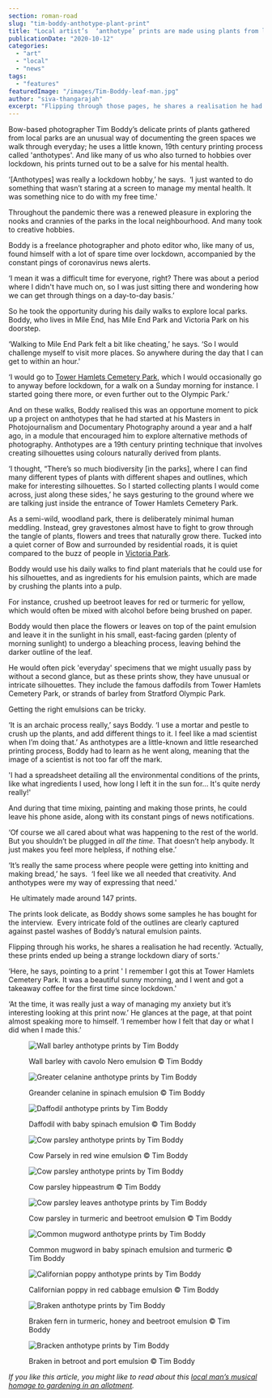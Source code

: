 ```yaml
---
section: roman-road
slug: "tim-boddy-anthotype-plant-print"
title: "Local artist’s  ‘anthotype’ prints are made using plants from local parks"
publicationDate: "2020-10-12"
categories: 
  - "art"
  - "local"
  - "news"
tags: 
  - "features"
featuredImage: "/images/Tim-Boddy-leaf-man.jpg"
author: "siva-thangarajah"
excerpt: "Flipping through those pages, he shares a realisation he had recently. ‘Actually, these prints ended up being a strange lockdown diary of sorts. Because I can remember little things I did the day I made each print.’"
---
```


Bow-based photographer Tim Boddy’s delicate prints of plants gathered from local parks are an unusual way of documenting the green spaces we walk through everyday; he uses a little known, 19th century printing process called 'anthotypes'. And like many of us who also turned to hobbies over lockdown, his prints turned out to be a salve for his mental health.

‘\[Anthotypes\] was really a lockdown hobby,’ he says.  ‘I just wanted to do something that wasn’t staring at a screen to manage my mental health. It was something nice to do with my free time.'

Throughout the pandemic there was a renewed pleasure in exploring the nooks and crannies of the parks in the local neighbourhood. And many took to creative hobbies.

Boddy is a freelance photographer and photo editor who, like many of us, found himself with a lot of spare time over lockdown, accompanied by the constant pings of coronavirus news alerts.

‘I mean it was a difficult time for everyone, right? There was about a period where I didn't have much on, so I was just sitting there and wondering how we can get through things on a day-to-day basis.’

So he took the opportunity during his daily walks to explore local parks. Boddy, who lives in Mile End, has Mile End Park and Victoria Park on his doorstep.

‘Walking to Mile End Park felt a bit like cheating,’ he says. ‘So I would challenge myself to visit more places. So anywhere during the day that I can get to within an hour.'

‘I would go to [Tower Hamlets Cemetery Park](https://romanroadlondon.com/campaign-bow-common-gasworks-tower-hamlets-cemetery-park/), which I would occasionally go to anyway before lockdown, for a walk on a Sunday morning for instance. I started going there more, or even further out to the Olympic Park.’ 

And on these walks, Boddy realised this was an opportune moment to pick up a project on anthotypes that he had started at his Masters in Photojournalism and Documentary Photography around a year and a half ago, in a module that encouraged him to explore alternative methods of photography. Anthotypes are a 19th century printing technique that involves creating silhouettes using colours naturally derived from plants.

‘I thought, “There’s so much biodiversity \[in the parks\], where I can find many different types of plants with different shapes and outlines, which make for interesting silhouettes. So I started collecting plants I would come across, just along these sides,’ he says gesturing to the ground where we are talking just inside the entrance of Tower Hamlets Cemetery Park. 

As a semi-wild, woodland park, there is deliberately minimal human meddling. Instead, grey gravestones almost have to fight to grow through the tangle of plants, flowers and trees that naturally grow there. Tucked into a quiet corner of Bow and surrounded by residential roads, it is quiet compared to the buzz of people in [Victoria Park](https://romanroadlondon.com/victoria-park-east-london-bow/).

Boddy would use his daily walks to find plant materials that he could use for his silhouettes, and as ingredients for his emulsion paints, which are made by crushing the plants into a pulp.

For instance, crushed up beetroot leaves for red or turmeric for yellow, which would often be mixed with alcohol before being brushed on paper. 

Boddy would then place the flowers or leaves on top of the paint emulsion and leave it in the sunlight in his small, east-facing garden (plenty of morning sunlight) to undergo a bleaching process, leaving behind the darker outline of the leaf. 

He would often pick 'everyday' specimens that we might usually pass by without a second glance, but as these prints show, they have unusual or intricate silhouettes. They include the famous daffodils from Tower Hamlets Cemetery Park, or strands of barley from Stratford Olympic Park. 

Getting the right emulsions can be tricky. 

‘It is an archaic process really,’ says Boddy. ‘I use a mortar and pestle to crush up the plants, and add different things to it. I feel like a mad scientist when I’m doing that.’ As anthotypes are a little-known and little researched printing process, Boddy had to learn as he went along, meaning that the image of a scientist is not too far off the mark.

'I had a spreadsheet detailing all the environmental conditions of the prints, like what ingredients I used, how long I left it in the sun for... It's quite nerdy really!'

And during that time mixing, painting and making those prints, he could leave his phone aside, along with its constant pings of news notifications. 

‘Of course we all cared about what was happening to the rest of the world. But you shouldn’t be plugged in _all the time._ That doesn’t help anybody. It just makes you feel more helpless, if nothing else.’

‘It’s really the same process where people were getting into knitting and making bread,’ he says.  ‘I feel like we all needed that creativity. And anthotypes were my way of expressing that need.'

 He ultimately made around 147 prints. 

The prints look delicate, as Boddy shows some samples he has bought for the interview.  Every intricate fold of the outlines are clearly captured against pastel washes of Boddy’s natural emulsion paints.  

Flipping through his works, he shares a realisation he had recently. ‘Actually, these prints ended up being a strange lockdown diary of sorts.’

‘Here, he says, pointing to a print ' I remember I got this at Tower Hamlets Cemetery Park. It was a beautiful sunny morning, and I went and got a takeaway coffee for the first time since lockdown.'

‘At the time, it was really just a way of managing my anxiety but it’s interesting looking at this print now.’ He glances at the page, at that point almost speaking more to himself. ‘I remember how I felt that day or what I did when I made this.’ 

<figure>

![Wall barley anthotype prints by Tim Boddy](/images/Tim-Boddy-Wall-barley-with-cavolo-Nero-emulsion.jpg)

<figcaption>

Wall barley with cavolo Nero emulsion © Tim Boddy

</figcaption>

</figure>

<figure>

![Greater celanine anthotype prints by Tim Boddy](/images/Tim-Boddy-Greater-celanine-spinach-emulsion.jpg)

<figcaption>

Greander celanine in spinach emulsion © Tim Boddy

</figcaption>

</figure>

<figure>

![Daffodil anthotype prints by Tim Boddy](/images/Tim-Boddy-Daffodil-with-baby-spinach-emulsion.jpg)

<figcaption>

Daffodil with baby spinach emulsion © Tim Boddy

</figcaption>

</figure>

<figure>

![Cow parsley anthotype prints by Tim Boddy](/images/Tim-Boddy-Cow-parsley-red-wine-emulsion.jpg)

<figcaption>

Cow Parsely in red wine emulsion © Tim Boddy

</figcaption>

</figure>

<figure>

![Cow parsley anthotype prints by Tim Boddy](/images/Tim-Boddy-Cow-parsley-hippeastrum-dark-red-emulsion.jpg)

<figcaption>

Cow parsley hippeastrum © Tim Boddy

</figcaption>

</figure>

<figure>

![Cow parsley leaves anthotype prints by Tim Boddy](/images/Tim-Boddy-Cow-parsley-turmeric-and-beetroot-emulsion.jpg)

<figcaption>

Cow parsley in turmeric and beetroot emulsion © Tim Boddy

</figcaption>

</figure>

<figure>

![Common mugword anthotype prints by Tim Boddy](/images/Tim-Boddy-Common-mugword-in-baby-spinach-emulsion-and-turmeric.jpg)

<figcaption>

Common mugword in baby spinach emulsion and turmeric © Tim Boddy

</figcaption>

</figure>

<figure>

![Californian poppy anthotype prints by Tim Boddy](/images/Tim-Boddy-Californian-poppy-red-cabbage-emulsion.jpg)

<figcaption>

Californian poppy in red cabbage emulsion © Tim Boddy

</figcaption>

</figure>

<figure>

![Braken anthotype prints by Tim Boddy](/images/Tim-Boddy-Braken-fern-turmeric-honey-and-beetroot-emulsion.jpg)

<figcaption>

Braken fern in turmeric, honey and beetroot emulsion © Tim Boddy

</figcaption>

</figure>

<figure>

![Bracken anthotype prints by Tim Boddy](/images/Tim-Boddy-Bracken-with-beetroot-stem-emulsion-and-port.jpg)

<figcaption>

Braken in betroot and port emulsion © Tim Boddy

</figcaption>

</figure>

_If you like this article, you might like to read about this_ [_local man’s musical homage to gardening in an allotment_](https://romanroadlondon.com/allotment-song-music-video-paul-baxter/)_._
